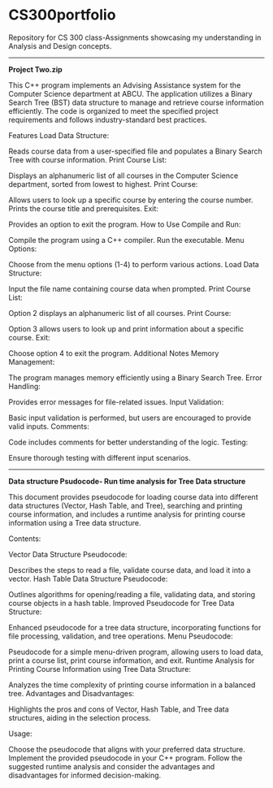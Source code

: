 # CS300portfolio
Repository for CS 300 class-Assignments showcasing my understanding in Analysis and Design concepts.

------------------------------------------------------------------------------------------------------------------------------------------------------------------------------------------------------------------------------

**Project Two.zip**

This C++ program implements an Advising Assistance system for the Computer Science department at ABCU. The application utilizes a Binary Search Tree (BST) data structure to manage and retrieve course information efficiently. The code is organized to meet the specified project requirements and follows industry-standard best practices.

Features
Load Data Structure:

Reads course data from a user-specified file and populates a Binary Search Tree with course information.
Print Course List:

Displays an alphanumeric list of all courses in the Computer Science department, sorted from lowest to highest.
Print Course:

Allows users to look up a specific course by entering the course number. Prints the course title and prerequisites.
Exit:

Provides an option to exit the program.
How to Use
Compile and Run:

Compile the program using a C++ compiler.
Run the executable.
Menu Options:

Choose from the menu options (1-4) to perform various actions.
Load Data Structure:

Input the file name containing course data when prompted.
Print Course List:

Option 2 displays an alphanumeric list of all courses.
Print Course:

Option 3 allows users to look up and print information about a specific course.
Exit:

Choose option 4 to exit the program.
Additional Notes
Memory Management:

The program manages memory efficiently using a Binary Search Tree.
Error Handling:

Provides error messages for file-related issues.
Input Validation:

Basic input validation is performed, but users are encouraged to provide valid inputs.
Comments:

Code includes comments for better understanding of the logic.
Testing:

Ensure thorough testing with different input scenarios.

------------------------------------------------------------------------------------------------------------------------------------------------------------------------------------------------------------------------------

**Data structure Psudocode- Run time analysis for Tree Data structure**

This document provides pseudocode for loading course data into different data structures (Vector, Hash Table, and Tree), searching and printing course information, and includes a runtime analysis for printing course information using a Tree data structure.

Contents:

Vector Data Structure Pseudocode:

Describes the steps to read a file, validate course data, and load it into a vector.
Hash Table Data Structure Pseudocode:

Outlines algorithms for opening/reading a file, validating data, and storing course objects in a hash table.
Improved Pseudocode for Tree Data Structure:

Enhanced pseudocode for a tree data structure, incorporating functions for file processing, validation, and tree operations.
Menu Pseudocode:

Pseudocode for a simple menu-driven program, allowing users to load data, print a course list, print course information, and exit.
Runtime Analysis for Printing Course Information using Tree Data Structure:

Analyzes the time complexity of printing course information in a balanced tree.
Advantages and Disadvantages:

Highlights the pros and cons of Vector, Hash Table, and Tree data structures, aiding in the selection process.

Usage:

Choose the pseudocode that aligns with your preferred data structure.
Implement the provided pseudocode in your C++ program.
Follow the suggested runtime analysis and consider the advantages and disadvantages for informed decision-making.

